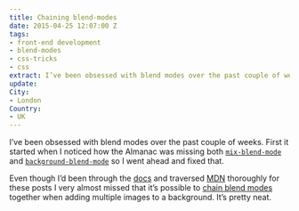 ```yaml
---
title: Chaining blend-modes
date: 2015-04-25 12:07:00 Z
tags:
- front-end development
- blend-modes
- css-tricks
- css
extract: I’ve been obsessed with blend modes over the past couple of weeks.
update: 
City:
- London
Country:
- UK
---
```


I’ve been obsessed with blend modes over the past couple of weeks. First it started when I noticed how the Almanac was missing both [`mix-blend-mode`](https://css-tricks.com/almanac/properties/m/mix-blend-mode/) and [`background-blend-mode`](https://css-tricks.com/almanac/properties/b/background-blend-mode/) so I went ahead and fixed that.

Even though I’d been through the [docs](http://dev.w3.org/fxtf/compositing-1/#propdef-background-blend-mode) and traversed [MDN](https://developer.mozilla.org/en-US/docs/Web/CSS/background-blend-mode) thoroughly for these posts I very almost missed that it’s possible to [chain blend modes](https://css-tricks.com/chaining-multiple-blend-modes/) together when adding multiple images to a background. It’s pretty neat.
